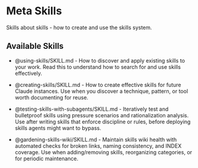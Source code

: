 # Meta Skills

Skills about skills - how to create and use the skills system.

## Available Skills

- @using-skills/SKILL.md - How to discover and apply existing skills to your work. Read this to understand how to search for and use skills effectively.

- @creating-skills/SKILL.md - How to create effective skills for future Claude instances. Use when you discover a technique, pattern, or tool worth documenting for reuse.

- @testing-skills-with-subagents/SKILL.md - Iteratively test and bulletproof skills using pressure scenarios and rationalization analysis. Use after writing skills that enforce discipline or rules, before deploying skills agents might want to bypass.

- @gardening-skills-wiki/SKILL.md - Maintain skills wiki health with automated checks for broken links, naming consistency, and INDEX coverage. Use when adding/removing skills, reorganizing categories, or for periodic maintenance.

